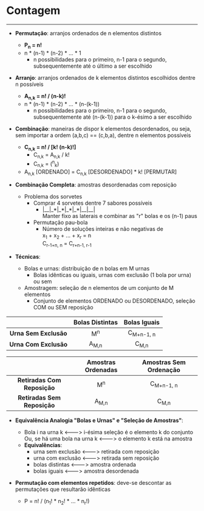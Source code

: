 # Contagem
---

* **Permutação**: arranjos ordenados de n elementos distintos
    * **P<sub>n</sub> = n!**
    * n &ast; (n-1) &ast; (n-2) &ast; ... &ast; 1
        * n possibilidades para o primeiro, n-1 para o segundo, subsequentemente
até o último a ser escolhido


* **Arranjo**: arranjos ordenados de k elementos distintos escolhidos dentre n
possíveis
    * **A<sub>n,k</sub> = n! / (n-k)!**
    * n &ast; (n-1) &ast; (n-2) &ast; ... &ast; (n-(k-1))
        * n possibilidades para o primeiro, n-1 para o segundo, subsequentemente
até (n-(k-1)) para o k-ésimo a ser escolhido


* **Combinação**: maneiras de dispor k elementos desordenados, ou seja, sem
importar a ordem (a,b,c) == (c,b,a), dentre n elementos possíveis
    * **C<sub>n,k</sub> = n! / [k! (n-k)!]**
        * C<sub>n,k</sub> = A<sub>n,k</sub> / k!
        * C<sub>n,k</sub> = (<sup>n</sup><sub>k</sub>)<br>
    * A<sub>n,k</sub> [ORDENADO] = C<sub>n,k</sub> [DESORDENADO] * k! [PERMUTAR]


* **Combinação Completa**: amostras desordenadas com reposição
    * Problema dos sorvetes
        * Comprar 4 sorvetes dentre 7 sabores possíveis
            * |&#95;&#95;|&#95;&ast;|&#95;&ast;|&#95;&ast;|&#95;&ast;|&#95;&#95;|&#95;&#95;|<br>
            Manter fixo as laterais e combinar as "r" bolas e os (n-1) paus
        * Permutação pau-bola
            * Número de soluções inteiras e não negativas de<br>
            x<sub>1</sub> + x<sub>2</sub> + ... + x<sub>r</sub> = n<br>
            C<sub>r-1+n, n</sub> = C<sub>r+n-1, r-1</sub>


* **Técnicas**:
    * Bolas e urnas: distribuição de n bolas em M urnas
        * Bolas idênticas ou iguais, urnas com exclusão (1 bola por urna) ou sem
    * Amostragem: seleção de n elementos de um conjunto de M elementos
        * Conjunto de elementos ORDENADO ou DESORDENADO, seleção COM ou SEM
reposição

|                     |**Bolas Distintas**|**Bolas Iguais**    |
|:-------------------:|:-----------------:|:------------------:|
|**Urna Sem Exclusão**|M<sup>n</sup>      |C<sub>M+n-1, n</sub>|
|**Urna Com Exclusão**|A<sub>M,n</sub>    |C<sub>M,n</sub>     |

|                           |**Amostras Ordenadas**|**Amostras Sem Ordenação**|
|:-------------------------:|:--------------------:|:------------------------:|
|**Retiradas Com Reposição**|M<sup>n</sup>         |C<sub>M+n-1, n</sub>      |
|**Retiradas Sem Reposição**|A<sub>M,n</sub>       |C<sub>M,n</sub>           |


* **Equivalência Analogia "Bolas e Urnas" e "Seleção de Amostras"**:
    * Bola i na urna k <---> i-ésima seleção é o elemento k do conjunto<br>
      Ou, se há uma bola na urna k <---> o elemento k está na amostra
    * **Equivalências**:
        * urna sem exclusão <---> retirada com reposição
        * urna com exclusão <---> retirada sem reposição
        * bolas distintas <---> amostra ordenada
        * bolas iguais <---> amostra desordenada


* **Permutação com elementos repetidos**: deve-se descontar as permutações que
resultarão idênticas
    * P = n! / (n<sub>1</sub>! &ast; n<sub>2</sub>! &ast; ... &ast; n<sub>r</sub>!)
